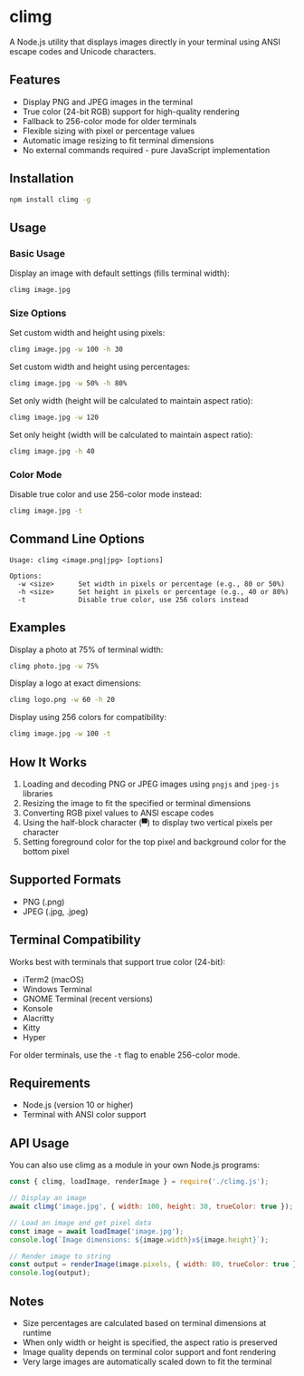 # climg
A Node.js utility that displays images directly in your terminal using ANSI escape codes and Unicode characters.

## Features
- Display PNG and JPEG images in the terminal
- True color (24-bit RGB) support for high-quality rendering
- Fallback to 256-color mode for older terminals
- Flexible sizing with pixel or percentage values
- Automatic image resizing to fit terminal dimensions
- No external commands required - pure JavaScript implementation

## Installation
```bash
npm install climg -g
```

## Usage
### Basic Usage
Display an image with default settings (fills terminal width):

```bash
climg image.jpg
```

### Size Options
Set custom width and height using pixels:

```bash
climg image.jpg -w 100 -h 30
```

Set custom width and height using percentages:
```bash
climg image.jpg -w 50% -h 80%
```

Set only width (height will be calculated to maintain aspect ratio):
```bash
climg image.jpg -w 120
```

Set only height (width will be calculated to maintain aspect ratio):

```bash
climg image.jpg -h 40
```

### Color Mode

Disable true color and use 256-color mode instead:
```bash
climg image.jpg -t
```

## Command Line Options

```
Usage: climg <image.png|jpg> [options]

Options:
  -w <size>      Set width in pixels or percentage (e.g., 80 or 50%)
  -h <size>      Set height in pixels or percentage (e.g., 40 or 80%)
  -t             Disable true color, use 256 colors instead
```

## Examples

Display a photo at 75% of terminal width:
```bash
climg photo.jpg -w 75%
```

Display a logo at exact dimensions:
```bash
climg logo.png -w 60 -h 20
```

Display using 256 colors for compatibility:
```bash
climg image.jpg -w 100 -t
```

## How It Works
1. Loading and decoding PNG or JPEG images using `pngjs` and `jpeg-js` libraries
2. Resizing the image to fit the specified or terminal dimensions
3. Converting RGB pixel values to ANSI escape codes
4. Using the half-block character (▀) to display two vertical pixels per character
5. Setting foreground color for the top pixel and background color for the bottom pixel

## Supported Formats

- PNG (.png)
- JPEG (.jpg, .jpeg)

## Terminal Compatibility

Works best with terminals that support true color (24-bit):
- iTerm2 (macOS)
- Windows Terminal
- GNOME Terminal (recent versions)
- Konsole
- Alacritty
- Kitty
- Hyper

For older terminals, use the `-t` flag to enable 256-color mode.

## Requirements

- Node.js (version 10 or higher)
- Terminal with ANSI color support

## API Usage

You can also use climg as a module in your own Node.js programs:

```javascript
const { climg, loadImage, renderImage } = require('./climg.js');

// Display an image
await climg('image.jpg', { width: 100, height: 30, trueColor: true });

// Load an image and get pixel data
const image = await loadImage('image.jpg');
console.log(`Image dimensions: ${image.width}x${image.height}`);

// Render image to string
const output = renderImage(image.pixels, { width: 80, trueColor: true });
console.log(output);
```

## Notes

- Size percentages are calculated based on terminal dimensions at runtime
- When only width or height is specified, the aspect ratio is preserved
- Image quality depends on terminal color support and font rendering
- Very large images are automatically scaled down to fit the terminal